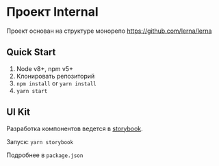 # Проект Internal

Проект основан на структуре монорепо https://github.com/lerna/lerna

## Quick Start
1. Node v8+, npm v5+
2. Клонировать репозиторий
3. `npm install` or `yarn install` 
4. `yarn start`


## UI Kit

Разработка компонентов ведется в [storybook](https://storybook.js.org/).

Запуск: `yarn storybook`


Подробнее в `package.json`